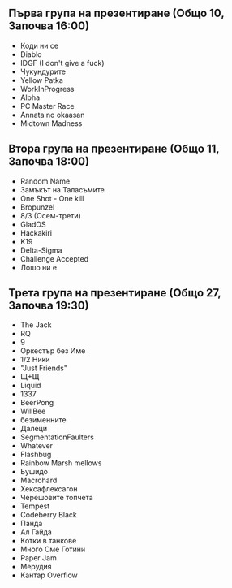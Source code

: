 ## Първа група на презентиране (Общо 10, Започва 16:00)

* Коди ни се
* Diablo
* IDGF (I don't give a fuck)
* Чукундурите
* Yellow Patka
* WorkInProgress
* Alpha
* PC Master Race
* Annata no okaasan
* Midtown Madness

## Втора група на презентиране (Общо 11, Започва 18:00)

* Random Name
* Замъкът на Таласъмите
* One Shot - One kill
* Bropunzel
* 8/3 (Осем-трети)
* GladOS
* Hackakiri
* K19
* Delta-Sigma
* Challenge Accepted
* Лошо ни е

## Трета група на презентиране (Общо 27, Започва 19:30)

* The Jack
* RQ
* 9
* Оркестър без Име
* 1/2 Ники
* "Just Friends"
* Щ+Щ
* Liquid
* 1337
* BeerPong
* WillBee
* безименните
* Далеци
* SegmentationFaulters
* Whatever
* Flashbug
* Rainbow Marsh mellows
* Бушидо
* Macrohard
* Хексафлексагон
* Черешовите топчета
* Tempest
* Codeberry Black
* Панда
* Ал Гайда
* Котки в танкове
* Много Сме Готини
* Paper Jam
* Мерудия
* Кантар Оverflow
